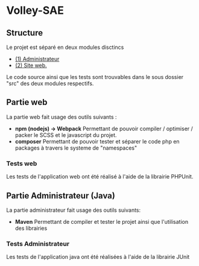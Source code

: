 # Volley-SAE

## Structure

Le projet est séparé en deux modules disctincs

- [(1) Administrateur](./src/admin-app/README.md)
- [(2) Site web.](./src/web-app/README.md)

Le code source ainsi que les tests sont trouvables dans le sous dossier "src" des deux modules respectifs.

## Partie web

La partie web fait usage des outils suivants :

- **npm (nodejs) -> Webpack** Permettant de pouvoir compiler / optimiser / packer le SCSS et le javascript du projet.
- **composer** Permettant de pouvoir tester et séparer le code php en packages à travers le systeme de "namespaces"

### Tests web

Les tests de l'application web ont été réalisé à l'aide de la librairie PHPUnit.

## Partie Administrateur (Java)

La partie administrateur fait usage des outils suivants:

- **Maven** Permettant de compiler et tester le projet ainsi que l'utilisation des librairies

### Tests Administrateur

Les tests de l'application java ont été réalisées à l'aide de la librairie JUnit
